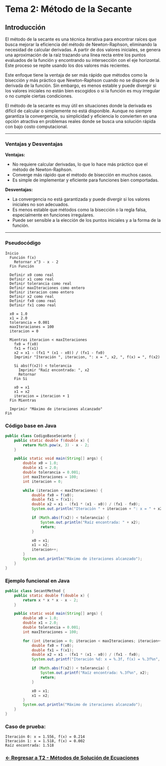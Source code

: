 # Tema 2: Método de la Secante

## Introducción

El método de la secante es una técnica iterativa para encontrar raíces que busca mejorar la eficiencia del método de Newton-Raphson, eliminando la necesidad de calcular derivadas. A partir de dos valores iniciales, se genera una aproximación de la raíz trazando una línea recta entre los puntos evaluados de la función y encontrando su intersección con el eje horizontal. Este proceso se repite usando los dos valores más recientes.

Este enfoque tiene la ventaja de ser más rápido que métodos como la bisección y más práctico que Newton-Raphson cuando no se dispone de la derivada de la función. Sin embargo, es menos estable y puede divergir si los valores iniciales no están bien escogidos o si la función es muy irregular o no cumple ciertas condiciones.

El método de la secante es muy útil en situaciones donde la derivada es difícil de calcular o simplemente no está disponible. Aunque no siempre garantiza la convergencia, su simplicidad y eficiencia lo convierten en una opción atractiva en problemas reales donde se busca una solución rápida con bajo costo computacional.

---

### Ventajas y Desventajas

**Ventajas:**
- No requiere calcular derivadas, lo que lo hace más práctico que el método de Newton-Raphson.
- Converge más rápido que el método de bisección en muchos casos.
- Es simple de implementar y eficiente para funciones bien comportadas.

**Desventajas:**
- La convergencia no está garantizada y puede divergir si los valores iniciales no son adecuados.
- Es menos estable que métodos como la bisección o la regla falsa, especialmente en funciones irregulares.
- Puede ser sensible a la elección de los puntos iniciales y a la forma de la función.

---

### Pseudocódigo

```text
Inicio
  Función f(x)
    Retornar x^3 - x - 2
  Fin Función

  Definir x0 como real
  Definir x1 como real
  Definir tolerancia como real
  Definir maxIteraciones como entero
  Definir iteracion como entero
  Definir x2 como real
  Definir fx0 como real
  Definir fx1 como real

  x0 = 1.0
  x1 = 2.0
  tolerancia = 0.001
  maxIteraciones = 100
  iteracion = 0

  Mientras iteracion < maxIteraciones
    fx0 = f(x0)
    fx1 = f(x1)
    x2 = x1 - (fx1 * (x1 - x0)) / (fx1 - fx0)
    Imprimir "Iteración ", iteracion, ": x = ", x2, ", f(x) = ", f(x2)

    Si abs(f(x2)) < tolerancia
      Imprimir "Raíz encontrada: ", x2
      Retornar
    Fin Si

    x0 = x1
    x1 = x2
    iteracion = iteracion + 1
  Fin Mientras

  Imprimir "Máximo de iteraciones alcanzado"
Fin
```

### Código base en Java

```java
public class CodigoBaseSecante {
    public static double f(double x) {
        return Math.pow(x, 3) - x - 2;
    }

    public static void main(String[] args) {
        double x0 = 1.0;
        double x1 = 2.0;
        double tolerancia = 0.001;
        int maxIteraciones = 100;
        int iteracion = 0;

        while (iteracion < maxIteraciones) {
            double fx0 = f(x0);
            double fx1 = f(x1);
            double x2 = x1 - (fx1 * (x1 - x0)) / (fx1 - fx0);
            System.out.println("Iteración " + iteracion + ": x = " + x2 + ", f(x) = " + f(x2));

            if (Math.abs(f(x2)) < tolerancia) {
                System.out.println("Raíz encontrada: " + x2);
                return;
            }

            x0 = x1;
            x1 = x2;
            iteracion++;
        }
        System.out.println("Máximo de iteraciones alcanzado");
    }
}
```

### Ejemplo funcional en Java

```java
public class SecantMethod {
    public static double f(double x) {
        return x * x * x - x - 2;
    }

    public static void main(String[] args) {
        double x0 = 1.0;
        double x1 = 2.0;
        double tolerancia = 0.001;
        int maxIteraciones = 100;

        for (int iteracion = 0; iteracion < maxIteraciones; iteracion++) {
            double fx0 = f(x0);
            double fx1 = f(x1);
            double x2 = x1 - (fx1 * (x1 - x0)) / (fx1 - fx0);
            System.out.printf("Iteración %d: x = %.3f, f(x) = %.3f%n", iteracion, x2, f(x2));

            if (Math.abs(f(x2)) < tolerancia) {
                System.out.printf("Raíz encontrada: %.3f%n", x2);
                return;
            }

            x0 = x1;
            x1 = x2;
        }
        System.out.println("Máximo de iteraciones alcanzado");
    }
}
```

### Caso de prueba:

```text
Iteración 0: x = 1.556, f(x) = 0.214
Iteración 1: x = 1.518, f(x) = 0.002
Raíz encontrada: 1.518
```
### [<- Regresar a T2 - Métodos de Solución de Ecuaciones ](https://github.com/Yayackie/Trabajos_Metodos-Numericos/blob/main/T2%20-%20M%C3%A9todos%20de%20Soluci%C3%B3n%20de%20Ecuaciones/Introducci%C3%B3n%20a%20los%20M%C3%A9todos%20de%20Soluci%C3%B3n%20de%20Ecuaciones.md)
